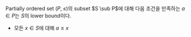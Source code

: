 Partially ordered set $(P, \le)$의 subset $S \sub P$에 대해 다음 조건을 만족하는 $a \in P$는 $S$의 lower bound이다.

- 모든 $x \in S$에 대해 $a \le x$